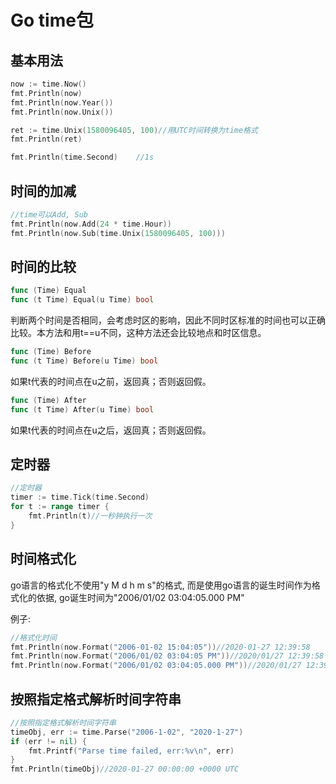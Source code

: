 # Go time包
## 基本用法
``` go
now := time.Now()
fmt.Println(now)
fmt.Println(now.Year())
fmt.Println(now.Unix())

ret := time.Unix(1580096405, 100)//用UTC时间转换为time格式
fmt.Println(ret)

fmt.Println(time.Second)	//1s
```
## 时间的加减
``` go
//time可以Add, Sub
fmt.Println(now.Add(24 * time.Hour))
fmt.Println(now.Sub(time.Unix(1580096405, 100)))
```

## 时间的比较
``` go
func (Time) Equal
func (t Time) Equal(u Time) bool
```
判断两个时间是否相同，会考虑时区的影响，因此不同时区标准的时间也可以正确比较。本方法和用t==u不同，这种方法还会比较地点和时区信息。

``` go
func (Time) Before
func (t Time) Before(u Time) bool
```
如果t代表的时间点在u之前，返回真；否则返回假。

``` go
func (Time) After
func (t Time) After(u Time) bool
```
如果t代表的时间点在u之后，返回真；否则返回假。

## 定时器
``` go
//定时器
timer := time.Tick(time.Second)
for t := range timer {
	fmt.Println(t)//一秒钟执行一次
}
```

## 时间格式化
go语言的格式化不使用"y M d h m s"的格式, 而是使用go语言的诞生时间作为格式化的依据, go诞生时间为"2006/01/02 03:04:05.000 PM"

例子:
``` go
//格式化时间
fmt.Println(now.Format("2006-01-02 15:04:05"))//2020-01-27 12:39:58
fmt.Println(now.Format("2006/01/02 03:04:05 PM"))//2020/01/27 12:39:58 PM
fmt.Println(now.Format("2006/01/02 03:04:05.000 PM"))//2020/01/27 12:39:58.022 PM
```

## 按照指定格式解析时间字符串
``` go
//按照指定格式解析时间字符串
timeObj, err := time.Parse("2006-1-02", "2020-1-27")
if (err != nil) {
	fmt.Printf("Parse time failed, err:%v\n", err)
}
fmt.Println(timeObj)//2020-01-27 00:00:00 +0000 UTC
```